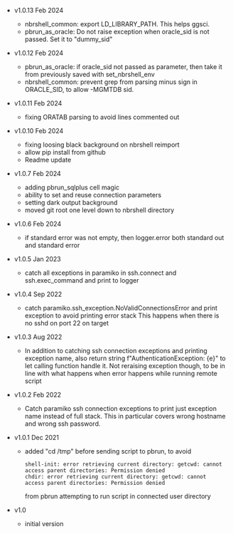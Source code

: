 - v1.0.13 Feb 2024
	- nbrshell_common: export LD_LIBRARY_PATH. This helps ggsci.
	- pbrun_as_oracle: Do not raise exception when oracle_sid is not passed. Set it to "dummy_sid"

- v1.0.12 Feb 2024
	- pbrun_as_oracle: if oracle_sid not passed as parameter, then take it from previously saved with set_nbrshell_env
	- nbrshell_common: prevent grep from parsing minus sign in ORACLE_SID, to allow -MGMTDB sid.
	
- v1.0.11 Feb 2024
	- fixing ORATAB parsing to avoid lines commented out
	
- v1.0.10 Feb 2024
	- fixing loosing black background on nbrshell reimport
	- allow pip install from github
	- Readme update
	
- v1.0.7 Feb 2024
	- adding pbrun_sqlplus cell magic
	- ability to set and reuse connection parameters
	- setting dark output background
	- moved git root one level down to nbrshell directory
	
- v1.0.6 Feb 2024
	- if standard error was not empty, then logger.error both standard out and standard error
	
- v1.0.5 Jan 2023
	- catch all exceptions in paramiko in ssh.connect and ssh.exec_command and print to logger
	
- v1.0.4 Sep 2022
	- catch paramiko.ssh_exception.NoValidConnectionsError and print exception to avoid printing error stack
	  This happens when there is no sshd on port 22 on target
	
- v1.0.3 Aug 2022
	- In addition to catching ssh connection exceptions and printing exception name, also 
	  return string f"AuthenticationException: {e}" to let calling function handle it.
	  Not reraising exception though, to be in line with what happens when error happens while running remote script
	
- v1.0.2 Feb 2022
	- Catch paramiko ssh connection exceptions to print just exception name instead of full stack.
	  This in particular covers wrong hostname and wrong ssh password.
	
- v1.0.1 Dec 2021
	- added "cd /tmp" before sending script to pbrun, to avoid 
		```
		shell-init: error retrieving current directory: getcwd: cannot access parent directories: Permission denied
		chdir: error retrieving current directory: getcwd: cannot access parent directories: Permission denied
		```
		from pbrun attempting to run script in connected user directory
		
- v1.0
	- initial version
